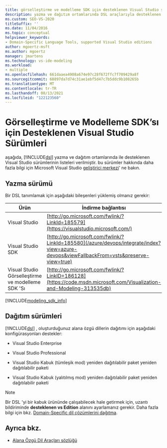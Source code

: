```yaml
---
title: görselleştirme ve modelleme SDK için desteklenen Visual Studio sürümleri
description: yazma ve dağıtım ortamlarında DSL araçlarıyla desteklenen Visual Studio sürümleri hakkında bilgi edinin.
ms.custom: SEO-VS-2020
titleSuffix: ''
ms.date: 11/04/2016
ms.topic: conceptual
helpviewer_keywords:
- Domain-Specific Language Tools, supported Visual Studio editions
author: mgoertz-msft
ms.author: mgoertz
manager: jmartens
ms.technology: vs-ide-modeling
ms.workload:
- multiple
ms.openlocfilehash: 661daaea4908a674e97c28f672ffc7f709429a8f
ms.sourcegitcommit: 68897da7d74c31ae1ebf5d47c7b5ddc9b108265b
ms.translationtype: MT
ms.contentlocale: tr-TR
ms.lasthandoff: 08/13/2021
ms.locfileid: "122123560"
---
```

# <a name="supported-visual-studio-editions-for-visualization--modeling-sdk"></a>Görselleştirme ve Modelleme SDK’sı için Desteklenen Visual Studio Sürümleri

aşağıda, [!INCLUDE[dsl](../modeling/includes/dsl_md.md)] yazma ve dağıtım ortamlarında ile desteklenen Visual Studio sürümlerinin listeleri verilmiştir. bu sürümler hakkında daha fazla bilgi için Microsoft Visual Studio [geliştirici merkezi](https://visualstudio.microsoft.com/)' ne bakın.

## <a name="authoring-edition"></a>Yazma sürümü

Bir DSL tanımlamak için aşağıdaki bileşenleri yüklemiş olmanız gerekir:

|Ürün|İndirme bağlantısı|
|-|-|
|Visual Studio|[http://go.microsoft.com/fwlink/?LinkId=185579](https://visualstudio.microsoft.com/)|
|Visual Studio SDK|[http://go.microsoft.com/fwlink/?LinkId=185580](/azure/devops/integrate/index?view=azure-devops&viewFallbackFrom=vsts&preserve-view=true)|
|Visual Studio Görselleştirme ve modelleme SDK 'Sı|[http://go.microsoft.com/fwlink/?LinkID=186128](https://code.msdn.microsoft.com/Visualization-and-Modeling-313535db)|

[!INCLUDE[modeling_sdk_info](includes/modeling_sdk_info.md)]

## <a name="deployment-editions"></a>Dağıtım sürümleri

[!INCLUDE[dsl](../modeling/includes/dsl_md.md)] , oluşturduğunuz alana özgü dillerin dağıtımı için aşağıdaki konfigürasyonları destekler:

- Visual Studio Enterprise

- Visual Studio Professional

- Visual Studio Kabuk (tümleşik mod) yeniden dağıtılabilir paket yeniden dağıtılabilir paketi

- Visual Studio Kabuk (yalıtılmış mod) yeniden dağıtılabilir paket yeniden dağıtılabilir paketi

> [!NOTE]
> Bir DSL 'yi bir kabuk ürününde çalışabilecek hale getirmek için, uzantı bildiriminde **desteklenen vs Edition** alanını ayarlamanız gerekir. Daha fazla bilgi için bkz. [Domain-Specific dil çözümlerini dağıtma](msi-and-vsix-deployment-of-a-dsl.md).

## <a name="see-also"></a>Ayrıca bkz.

- [Alana Özgü Dil Araçları sözlüğü](/previous-versions/bb126564(v=vs.100))